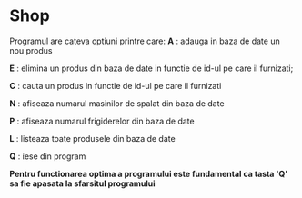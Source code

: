 # Shop

Programul are cateva optiuni printre care:
 **A** : adauga in baza de date un nou produs
 
 **E** : elimina un produs din baza de date in functie de id-ul pe care il furnizati;
 
 **C** : cauta un produs in functie de id-ul pe care il furnizati
 
 **N** : afiseaza numarul masinilor de spalat din baza de date
 
 **P** : afiseaza numarul frigiderelor din baza de date
 
 **L** : listeaza toate produsele din baza de date
 
 **Q** : iese din program
 
 **Pentru functionarea optima a programului este fundamental ca tasta 'Q' sa fie apasata la sfarsitul programului**
